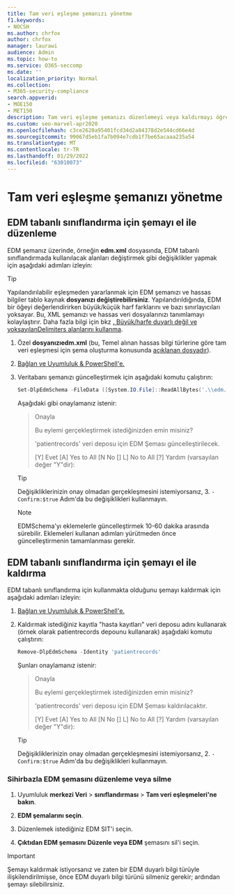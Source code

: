 ```yaml
---
title: Tam veri eşleşme şemanızı yönetme
f1.keywords:
- NOCSH
ms.author: chrfox
author: chrfox
manager: laurawi
audience: Admin
ms.topic: how-to
ms.service: O365-seccomp
ms.date: ''
localization_priority: Normal
ms.collection:
- M365-security-compliance
search.appverid:
- MOE150
- MET150
description: Tam veri eşleşme şemanızı düzenlemeyi veya kaldırmayı öğrenin.
ms.custom: seo-marvel-apr2020
ms.openlocfilehash: c3ce2620a95401fcd34d2a84378d2e544cd66e4d
ms.sourcegitcommit: 99067d5eb1fa7b094e7cdb1f7be65acaaa235a54
ms.translationtype: MT
ms.contentlocale: tr-TR
ms.lasthandoff: 01/29/2022
ms.locfileid: "63010073"
---
```

# <a name="manage-your-exact-data-match-schema"></a>Tam veri eşleşme şemanızı yönetme

## <a name="editing-the-schema-for-edm-based-classification-manually"></a>EDM tabanlı sınıflandırma için şemayı el ile düzenleme

EDM şemanız üzerinde, örneğin **edm.xml** dosyasında, EDM tabanlı sınıflandırmada kullanılacak alanları değiştirmek gibi değişiklikler yapmak için aşağıdaki adımları izleyin:

> [!TIP]
> Yapılandırılabilir eşleşmeden yararlanmak için EDM şemanızı ve hassas bilgiler tablo kaynak **dosyanızı değiştirebilirsiniz**. Yapılandırıldığında, EDM bir öğeyi değerlendirirken büyük/küçük harf farklarını ve bazı sınırlayıcıları yoksayar. Bu, XML şemanızı ve hassas veri dosyalarınızı tanımlamayı kolaylaştırır. Daha fazla bilgi için bkz [. Büyük/harfe duyarlı değil ve yoksayılanDelimiters alanlarını kullanma](sit-get-started-exact-data-match-create-schema.md#using-the-caseinsensitive-and-ignoreddelimiters-fields).

1. Özel **dosyanızıedm.xml** (bu, Temel alınan hassas bilgi türlerine göre tam veri eşleşmesi için şema oluşturma konusunda [açıklanan dosyadır](sit-get-started-exact-data-match-create-schema.md#create-the-schema-for-exact-data-match-based-sensitive-information-types)).

2. [Bağlan ve Uyumluluk & PowerShell'e.](/powershell/exchange/connect-to-scc-powershell)

3. Veritabanı şemanızı güncelleştirmek için aşağıdaki komutu çalıştırın:

      ```powershell
      Set-DlpEdmSchema -FileData ([System.IO.File]::ReadAllBytes('.\\edm.xml')) -Confirm:$true
      ```

      Aşağıdaki gibi onaylamanız istenir:

      > Onayla
      >
      > Bu eylemi gerçekleştirmek istediğinizden emin misiniz?
      >
      > 'patientrecords' veri deposu için EDM Şeması güncelleştirilecek.
      >
      > \[Y\] Evet \[A\] Yes to All \[N No \[\] L\] No to All \[?\] Yardım (varsayılan değer "Y"dir):

      > [!TIP]
      > Değişikliklerinizin onay olmadan gerçekleşmesini istemiyorsanız, 3. `-Confirm:$true` Adım'da bu değişiklikleri kullanmayın.

      > [!NOTE]
      > EDMSchema'yı eklemelerle güncelleştirmek 10-60 dakika arasında sürebilir. Eklemeleri kullanan adımları yürütmeden önce güncelleştirmenin tamamlanması gerekir.

## <a name="removing-the-schema-for-edm-based-classification-manually"></a>EDM tabanlı sınıflandırma için şemayı el ile kaldırma

EDM tabanlı sınıflandırma için kullanmakta olduğunu şemayı kaldırmak için aşağıdaki adımları izleyin:

1. [Bağlan ve Uyumluluk & PowerShell'e.](/powershell/exchange/connect-to-scc-powershell)

2. Kaldırmak istediğiniz kayıtla "hasta kayıtları" veri deposu adını kullanarak (örnek olarak patientrecords depounu kullanarak) aşağıdaki komutu çalıştırın:

      ```powershell
      Remove-DlpEdmSchema -Identity 'patientrecords'
      ```

      Şunları onaylamanız istenir:

      > Onayla
      >
      > Bu eylemi gerçekleştirmek istediğinizden emin misiniz?
      >
      > 'patientrecords' veri deposu için EDM Şeması kaldırılacaktır.
      >
      > \[Y\] Evet \[A\] Yes to All \[N No \[\] L\] No to All \[?\] Yardım (varsayılan değer "Y"dir):

      > [!TIP]
      > Değişikliklerinizin onay olmadan gerçekleşmesini istemiyorsanız, 2. `-Confirm:$true` Adım'da bu değişiklikleri kullanmayın.

### <a name="edit-or-delete-the-edm-schema-with-the-wizard"></a>Sihirbazla EDM şemasını düzenleme veya silme

1. Uyumluluk **merkezi Veri** \> **sınıflandırması** \> **Tam veri eşleşmeleri'ne bakın**.

2. **EDM şemalarını seçin**.

3. Düzenlemek istediğiniz EDM SIT'i seçin.

4. **Çıktıdan EDM şemasını** **Düzenle veya EDM** şemasını sil'i seçin.

> [!IMPORTANT]
> Şemayı kaldırmak istiyorsanız ve zaten bir EDM duyarlı bilgi türüyle ilişkilendirilmişse, önce EDM duyarlı bilgi türünü silmeniz gerekir; ardından şemayı silebilirsiniz.
